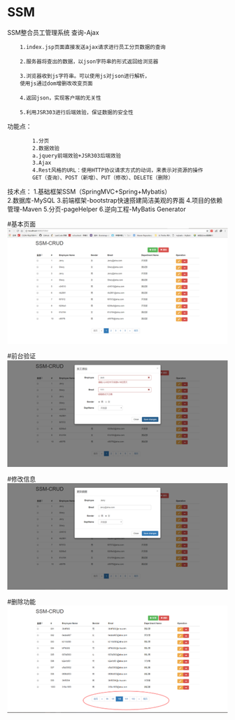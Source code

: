 # SSM
SSM整合员工管理系统
查询-Ajax

		1.index.jsp页面直接发送ajax请求进行员工分页数据的查询

		2.服务器将查出的数据，以json字符串的形式返回给浏览器

		3.浏览器收到js字符串。可以使用js对json进行解析，
		使用js通过dom增删改改变页面

		4.返回json，实现客户端的无关性	

		5.利用JSR303进行后端效验，保证数据的安全性

  
  功能点：

    		1.分页
    		2.数据效验
      		a.jquery前端效验+JSR303后端效验
    		3.Ajax
    		4.Rest风格的URL：使用HTTP协议请求方式的动词，来表示对资源的操作
    		GET（查询）、POST（新增）、PUT（修改）、DELETE（删除）

技术点：
		1.基础框架SSM（SpringMVC+Spring+Mybatis）		
    		2.数据库-MySQL
    		3.前端框架-bootstrap快速搭建简洁美观的界面
    		4.项目的依赖管理-Maven
    		5.分页-pageHelper
    		6.逆向工程-MyBatis Generator
    
 #基本页面
![Alt text](https://github.com/Shaw325/SSM/raw/master/img/1.png)

#前台验证
![Alt text](https://github.com/Shaw325/SSM/raw/master/img/2.png)

#修改信息
![Alt text](https://github.com/Shaw325/SSM/raw/master/img/3.png)

#删除功能
![Alt text](https://github.com/Shaw325/SSM/raw/master/img/4.png)
